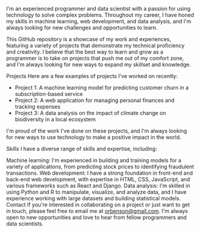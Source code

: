 I'm an experienced programmer and data scientist with a passion for using technology to solve complex problems. Throughout my career, I have honed my skills in machine learning, web development, and data analysis, and I'm always looking for new challenges and opportunities to learn.

This GitHub repository is a showcase of my work and experiences, featuring a variety of projects that demonstrate my technical proficiency and creativity. I believe that the best way to learn and grow as a programmer is to take on projects that push me out of my comfort zone, and I'm always looking for new ways to expand my skillset and knowledge.

Projects
Here are a few examples of projects I've worked on recently:

* Project 1: A machine learning model for predicting customer churn in a subscription-based service
* Project 2: A web application for managing personal finances and tracking expenses
* Project 3: A data analysis on the impact of climate change on biodiversity in a local ecosystem


I'm proud of the work I've done on these projects, and I'm always looking for new ways to use technology to make a positive impact in the world.

Skills
I have a diverse range of skills and expertise, including:

Machine learning: I'm experienced in building and training models for a variety of applications, from predicting stock prices to identifying fraudulent transactions.
Web development: I have a strong foundation in front-end and back-end web development, with expertise in HTML, CSS, JavaScript, and various frameworks such as React and Django.
Data analysis: I'm skilled in using Python and R to manipulate, visualize, and analyze data, and I have experience working with large datasets and building statistical models.
Contact
If you're interested in collaborating on a project or just want to get in touch, please feel free to email me at orbenson@gmail.com. I'm always open to new opportunities and love to hear from fellow programmers and data scientists.
